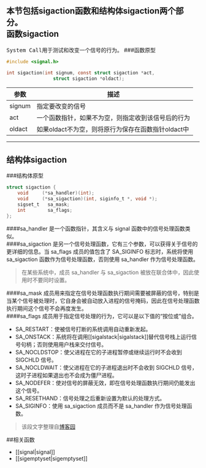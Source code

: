 本节包括sigaction函数和结构体sigaction两个部分。  
函数sigaction
------------
<kbd>System Call</kbd>用于测试和改变一个信号的行为。
###函数原型
```c
#include <signal.h>

int sigaction(int signum, const struct sigaction *act,
                 struct sigaction *oldact);
```
|参数|描述|
|----|---|
|signum|指定要改变的信号
|act|一个函数指针，如果不为空，则指定收到该信号后的行为
|oldact|如果oldact不为空，则将原行为保存在函数指针oldact中
********
结构体sigaction
--------------
###结构体原型
```c
struct sigaction {
    void     (*sa_handler)(int);
    void     (*sa_sigaction)(int, siginfo_t *, void *);
    sigset_t   sa_mask;
    int        sa_flags;
};
```
####sa_handler
是一个函数指针，其含义与 signal 函数中的信号处理函数类似。  
####sa_sigaction
是另一个信号处理函数，它有三个参数，可以获得关于信号的更详细的信息。当 sa_flags 成员的值包含了 SA_SIGINFO 标志时，系统将使用 sa_sigaction 函数作为信号处理函数，否则使用 sa_handler 作为信号处理函数。
>在某些系统中，成员 sa_handler 与 sa_sigaction 被放在联合体中，因此使用时不要同时设置。

####sa_mask
成员用来指定在信号处理函数执行期间需要被屏蔽的信号，特别是当某个信号被处理时，它自身会被自动放入进程的信号掩码，因此在信号处理函数执行期间这个信号不会再度发生。  
####sa_flags
成员用于指定信号处理的行为，它可以是以下值的“按位或”组合。
 * SA_RESTART：使被信号打断的系统调用自动重新发起。  
 * SA_ONSTACK：系统将在调用[[sigalstack|sigalstack]]替代信号栈上运行信号句柄；否则使用用户栈来交付信号。 
 * SA_NOCLDSTOP：使父进程在它的子进程暂停或继续运行时不会收到 SIGCHLD 信号。  
 * SA_NOCLDWAIT：使父进程在它的子进程退出时不会收到 SIGCHLD 信号，这时子进程如果退出也不会成为僵尸进程。  
 * SA_NODEFER：使对信号的屏蔽无效，即在信号处理函数执行期间仍能发出这个信号。  
 * SA_RESETHAND：信号处理之后重新设置为默认的处理方式。  
 * SA_SIGINFO：使用 sa_sigaction 成员而不是 sa_handler 作为信号处理函数。  

>该段文字整理自[博客园](http://www.cnblogs.com/wblyuyang/archive/2012/11/13/2768923.html)  

##相关函数
- [[signal|signal]]
- [[sigemptyset|sigemptyset]]
